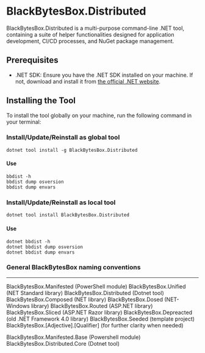 
# BlackBytesBox.Distributed 

BlackBytesBox.Distributed is a multi-purpose command-line .NET tool, containing a suite of helper functionalities designed for application development, CI/CD processes, and NuGet package management.

## Prerequisites
- .NET SDK: Ensure you have the .NET SDK installed on your machine. If not, download and install it from [the official .NET website](https://dotnet.microsoft.com/download).

## Installing the Tool
To install the tool globally on your machine, run the following command in your terminal:

### Install/Update/Reinstall as global tool
```
dotnet tool install -g BlackBytesBox.Distributed
```

#### Use
```
bbdist -h
bbdist dump osversion
bbdist dump envars
```

### Install/Update/Reinstall as local tool
```
dotnet tool install BlackBytesBox.Distributed
```

#### Use
```
dotnet bbdist -h
dotnet bbdist dump osversion
dotnet bbdist dump envars
```

### General BlackBytesBox naming conventions
---

BlackBytesBox.Manifested (PowerShell module)
BlackBytesBox.Unified (NET Standard library)
BlackBytesBox.Distributed (Dotnet tool)
BlackBytesBox.Composed (NET library)
BlackBytesBox.Dosed (NET-Windows library)
BlackBytesBox.Routed (ASP.NET library)
BlackBytesBox.Sliced (ASP.NET Razor library)
BlackBytesBox.Depreacted (old .NET Framework 4.0 library)
BlackBytesBox.Seeded (template project)
BlackBytesBox.[Adjective].[Qualifier] (for further clarity when needed)

BlackBytesBox.Manifested.Base  (Powershell module)
BlackBytesBox.Distributed.Core  (Dotnet tool)